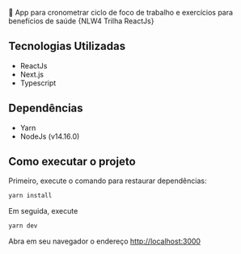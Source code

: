 🚀 App para cronometrar ciclo de foco de trabalho e exercícios para benefícios de saúde {NLW4 Trilha ReactJs} 

## Tecnologias Utilizadas

- ReactJs
- Next.js
- Typescript

## Dependências

- Yarn
- NodeJs (v14.16.0)

## Como executar o projeto

Primeiro, execute o comando para restaurar dependências:

```bash
yarn install
```

Em seguida, execute 

```bash
yarn dev
```

Abra em seu navegador o endereço [http://localhost:3000](http://localhost:3000) 

